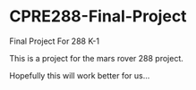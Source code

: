 # CPRE288-Final-Project
Final Project For 288 K-1

This is a project for the mars rover 288 project.

Hopefully this will work better for us...

